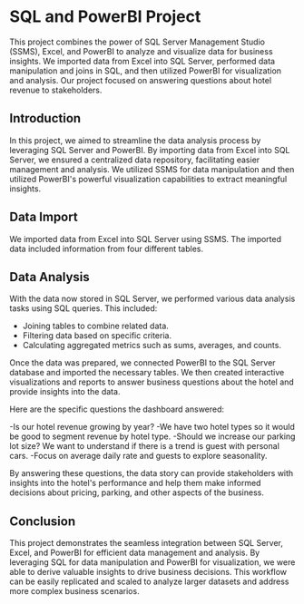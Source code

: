 # SQL and PowerBI Project

This project combines the power of SQL Server Management Studio (SSMS), Excel, and PowerBI to analyze and visualize data for business insights. We imported data from Excel into SQL Server, performed data manipulation and joins in SQL, and then utilized PowerBI for visualization and analysis. Our project focused on answering questions about hotel revenue to stakeholders.

## Introduction

In this project, we aimed to streamline the data analysis process by leveraging SQL Server and PowerBI. By importing data from Excel into SQL Server, we ensured a centralized data repository, facilitating easier management and analysis. We utilized SSMS for data manipulation and then utilized PowerBI's powerful visualization capabilities to extract meaningful insights.

## Data Import

We imported data from Excel into SQL Server using SSMS. The imported data included information from four different tables.

## Data Analysis

With the data now stored in SQL Server, we performed various data analysis tasks using SQL queries. This included:

- Joining tables to combine related data.
- Filtering data based on specific criteria.
- Calculating aggregated metrics such as sums, averages, and counts.

Once the data was prepared, we connected PowerBI to the SQL Server database and imported the necessary tables. 
We then created interactive visualizations and reports to answer business questions about the hotel and provide insights into the data.

Here are the specific questions the dashboard answered:

-Is our hotel revenue growing by year?
-We have two hotel types so it would be good to segment revenue by hotel type.
-Should we increase our parking lot size? We want to understand if there is a trend is guest with personal cars.
-Focus on average daily rate and guests to explore seasonality.

By answering these questions, the data story can provide stakeholders with insights into the hotel's performance and help them make informed decisions about pricing, parking, and other aspects of the business.

## Conclusion

This project demonstrates the seamless integration between SQL Server, Excel, and PowerBI for efficient data management and analysis. By leveraging SQL for data manipulation and PowerBI for visualization, we were able to derive valuable insights to drive business decisions. This workflow can be easily replicated and scaled to analyze larger datasets and address more complex business scenarios.
